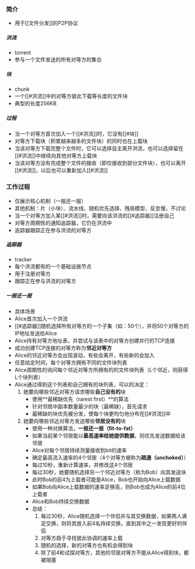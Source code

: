 ### 简介
- 用于[[文件分发]]的P2P协议

##### 洪流
- torrent
- 参与一个文件发送的所有对等方的集合
##### 块
- chunk
- 一个[[#洪流]]中的对等方彼此下载等长度的文件块
- 典型的长度256KB
##### 过程
- 当一个对等方首次加入一个[[#洪流]]时，它没有[[#块]]
- 对等方下载块（积累越来越多的文件块）的同时也在上载块
- 当该对等方下载完整个文件时，它可以选择自主离开洪流，也可以选择留在[[#洪流]]中继续向其他对等方上载块
- 当该对等方没有完成整个文件的接收（即仅接收到部分文件块），也可以离开[[#洪流]]，以后也可以重新加入[[#洪流]]

### 工作过程
- 仅展示核心机制（一报还一报）
- 其他机制：片（小块）、流水线、随机优先选择、残局模型、反怠慢，不讨论
- 当一个对等方加入某[[#洪流]]时，需要向该洪流的[[#追踪器]]注册自己
- 对等方周期性的通知追踪器，它仍在洪流中
- 追踪器跟踪正在参与洪流的对等方
##### 追踪器
- tracker
- 每个洪流都有的一个基础设施节点
- 用于注册对等方
- 跟踪正在参与洪流的对等方

##### 一报还一报
- 具体场景
- Alice首次加入一个洪流
- [[#追踪器]]随机选择所有对等方的一个子集（如：50个），并将50个对等方的IP地址发送给Alice
- Alice持有对等方地址表，并尝试与该表中的对等方创建并行的TCP连接
- 成功创建TCP连接的对等方称为**邻近对等方**
- Alice的邻近对等方会出现波动，有些会离开，有些新的会加入
- 任意给定时间，每个对等方拥有不同的文件块列表
- Alice周期性的询问每个邻近对等方所拥有的的文件块列表（L个邻近，则获得L个块列表）
- Alice通过得到这个列表和自己拥有的块列表，可以的决定：
	1. 她要向哪些邻近对等方请求哪些**自己没有的**块
		- 使用**最稀缺优先（rarest first）**的算法
		- 针对邻居中副本数量最少的块（最稀缺），首先请求
		- 最稀缺的块优先被分发，使每个块更均匀地分布在[[#洪流]]中
	2. 她要向哪些邻近对等方发送哪些**邻居没有的**块
		- 使用一种对换算法，**一报还一报（fit-to-fat）**
		- 如果当前某个邻居能以**最高速率给她提供数据**，则优先发送数据给该邻居
		- Alice对每个邻居持续测量接收到bit的速率
		- 确定最高流入速率的4个邻居（4个对等方被称为**疏通（unchoked）**）
		- 每过10秒，重新计算速率，并修改这4个邻居
		- 每过30秒，她要随机选择另一个邻近对等方（称为Bob）向其发送块
		- 此时Bob的前4为上载者可能是Alice，Bob也开始向Alice上载数据
		- 如果Bob向Alice上载数据的速率足够高，则Bob也成为Alice的前4位上载者
		- Alice和Bob持续交换数据
		-   总结：
			1. 每过30秒，Alice随机选择一个伴侣并与其交换数据，如果两人满足交换，则将其放入前4名持续交换，直到其中之一发现更好的伴侣
			2. 对等方趋于寻找彼此协调的速率上载
			3. 随机的选择，新的对等方也有机会得到块
			4. 除了前4和试探对等方，其他的邻居对等方不能从Alice得到块，都被阻塞